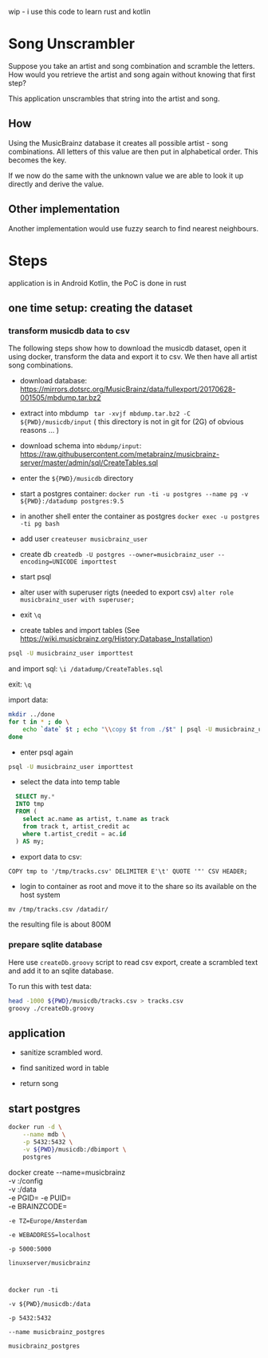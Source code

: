 
wip - i use this code to learn rust and kotlin 

# Song Unscrambler

Suppose you take an artist and song combination and scramble the letters. 
How would you retrieve the artist and song again without knowing that first step?

This application unscrambles that string into the artist and song.

## How

Using the MusicBrainz database it creates all possible artist - song combinations. 
All letters of this value are then put in alphabetical order. This becomes the key.

If we now do the same with the unknown value we are able to look it up directly and derive
the value.

## Other implementation

Another implementation would use fuzzy search to find nearest neighbours.

# Steps

application is in Android Kotlin, the PoC is done in rust

## one time setup: creating the dataset

### transform musicdb data to csv

The following steps show how to download the musicdb dataset, open it using docker, transform the data and export it to csv. 
We then have all artist song combinations.

- download database: https://mirrors.dotsrc.org/MusicBrainz/data/fullexport/20170628-001505/mbdump.tar.bz2

- extract into mbdump ` tar -xvjf mbdump.tar.bz2 -C ${PWD}/musicdb/input`
( this directory is not in git for (2G) of obvious reasons ... )

- download schema into `mbdump/input`: https://raw.githubusercontent.com/metabrainz/musicbrainz-server/master/admin/sql/CreateTables.sql

- enter the `${PWD}/musicdb` directory

- start a postgres container: `docker run -ti -u postgres --name pg -v ${PWD}:/datadump postgres:9.5`

- in another shell enter the container as postgres `docker exec -u postgres -ti pg bash`

- add user `createuser musicbrainz_user`

- create db `createdb -U postgres --owner=musicbrainz_user --encoding=UNICODE importtest`

- start psql

- alter user with superuser rigts (needed to export csv)
`alter role musicbrainz_user with superuser;`

- exit `\q`

- create tables and import tables
(See https://wiki.musicbrainz.org/History:Database_Installation)
```bash
psql -U musicbrainz_user importtest
```
and import sql: `\i /datadump/CreateTables.sql`

exit: `\q`

import data:
```bash
mkdir ../done
for t in * ; do \
	echo `date` $t ; echo "\\copy $t from ./$t" | psql -U musicbrainz_user importtest && mv $t ../done/ ; \
done
```
- enter psql again
```bash
psql -U musicbrainz_user importtest
```

- select the data into temp table

```sql
  SELECT my.* 
  INTO tmp 
  FROM (
    select ac.name as artist, t.name as track 
    from track t, artist_credit ac 
    where t.artist_credit = ac.id
  ) AS my; 
```
- export data to csv:
```postgresplsql
COPY tmp to '/tmp/tracks.csv' DELIMITER E'\t' QUOTE '"' CSV HEADER;
```
- login to container as root and move it to the share so its available on the host system

`mv /tmp/tracks.csv /datadir/`

the resulting file is about 800M 

### prepare sqlite database

Here use `createDb.groovy` script to read csv export, create a scrambled text and add it to an sqlite database.
    
To run this with test data:
    
```bash
head -1000 ${PWD}/musicdb/tracks.csv > tracks.csv
groovy ./createDb.groovy 
```


## application

- sanitize scrambled word.

- find sanitized word in table

- return song

## start postgres

```bash
docker run -d \
    --name mdb \
    -p 5432:5432 \
    -v ${PWD}/musicdb:/dbimport \
    postgres
```


docker create --name=musicbrainz \
-v <path to config >:/config \
-v <path to data >:/data \
-e PGID=<gid> -e PUID=<uid> \
-e BRAINZCODE=<code from musicbrainz> \
-e TZ=Europe/Amsterdam \
-e WEBADDRESS=localhost \
-p 5000:5000 \
linuxserver/musicbrainz



docker run -ti \
    -v ${PWD}/musicdb:/data \
    -p 5432:5432 \
    --name musicbrainz_postgres \
    musicbrainz_postgres 